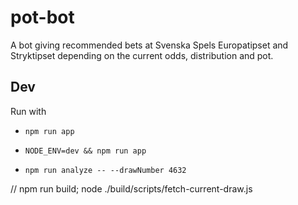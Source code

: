# pot-bot
A bot giving recommended bets at Svenska Spels Europatipset and Stryktipset depending on the current odds, distribution and pot. 


## Dev
Run with
* `npm run app`
* `NODE_ENV=dev && npm run app`


* `npm run analyze -- --drawNumber 4632`


// npm run build; node ./build/scripts/fetch-current-draw.js

